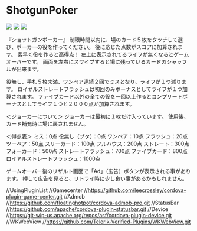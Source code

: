 ShotgunPoker
============

<img src="screenshot#1.png" />
<img src="screenshot#2.png" />
<img src="screenshot#3.png" />

『ショットガンポーカー』
制限時間以内に、場のカード５枚をタッチして選び、ポーカーの役を作ってください。
役に応じた点数がスコアに加算されます。
素早く役を作ると高得点！
左上に表示されてるライフが無くなるとゲームオーバーです。
画面を左右にスワイプすると場に残っているカードのシャッフルが出来ます。

役無し、手札５枚未満、ワンペア連続２回でミスとなり、ライフが１つ減ります。
ロイヤルストレートフラッシュは初回のみボーナスとしてライフが１つ加算されます。
ファイブカード以外の全ての役を一回以上作るとコンプリートボーナスとしてライフ１つと２０００点が加算されます。

＜ジョーカーについて＞
ジョーカーは最初に１枚だけ入っています。
使用後、カード補充時に場に戻されません。

＜得点表＞
ミス：0点
役無し（ブタ）：0点
ワンペア：10点
フラッシュ：20点
ツーペア：50点
スリーカード：100点
フルハウス：200点
ストレート：300点
フォーカード：500点
ストレートフラッシュ：700点
ファイブカード：800点
ロイヤルストレートフラッシュ：1000点

ゲームオーバー後のリザルト画面で「Ad」（広告）ボタンが表示される事があります。
押して広告を見ると、リトライ時に少し良い事があるかもしれません。

//UsingPluginList
//Gamecenter
//https://github.com/leecrossley/cordova-plugin-game-center.git
//Admob
//https://github.com/floatinghotpot/cordova-admob-pro.git
//StatusBar
//https://github.com/apache/cordova-plugin-statusbar.git
//Device
//https://git-wip-us.apache.org/repos/asf/cordova-plugin-device.git
//WKWebView
//https://github.com/Telerik-Verified-Plugins/WKWebView.git
